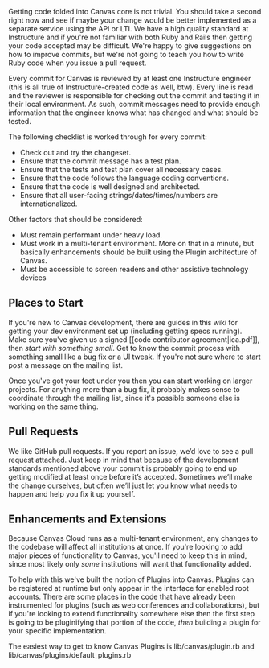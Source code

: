 Getting code folded into Canvas core is not trivial. You should take a second right now and see if maybe your change would be better implemented as a separate service using the API or LTI. We have a high quality standard at Instructure and if you're not familiar with both Ruby and Rails then getting your code accepted may be difficult. We're happy to give suggestions on how to improve commits, but we're not going to teach you how to write Ruby code when you issue a pull request.

Every commit for Canvas is reviewed by at least one Instructure engineer (this is all true of Instructure-created code as well, btw). Every line is read and the reviewer is responsible for checking out the commit and testing it in their local environment. As such, commit messages need to provide enough information that the engineer knows what has changed and what should be tested.

The following checklist is worked through for every commit:

* Check out and try the changeset.
* Ensure that the commit message has a test plan.
* Ensure that the tests and test plan cover all necessary cases.
* Ensure that the code follows the language coding conventions.
* Ensure that the code is well designed and architected.
* Ensure that all user-facing strings/dates/times/numbers are internationalized.

Other factors that should be considered:

* Must remain performant under heavy load.
* Must work in a multi-tenant environment. More on that in a minute, but basically enhancements should be built using the Plugin architecture of Canvas.
* Must be accessible to screen readers and other assistive technology devices

## Places to Start
If you're new to Canvas development, there are guides in this wiki for getting your dev environment set up (including getting specs running). Make sure you've given us a signed [[code contributor agreement|ica.pdf]], then *start with something small*. Get to know the commit process with something small like a bug fix or a UI tweak. If you're not sure where to start post a message on the mailing list.

Once you've got your feet under you then you can start working on larger projects. For anything more than a bug fix, it probably makes sense to coordinate through the mailing list, since it's possible someone else is working on the same thing.

## Pull Requests
We like GitHub pull requests. If you report an issue, we’d love to see a pull request attached. Just keep in mind that because of the development standards mentioned above your commit is probably going to end up getting modified at least once before it’s accepted. Sometimes we’ll make the change ourselves, but often we’ll just let you know what needs to happen and help you fix it up yourself.

## Enhancements and Extensions
Because Canvas Cloud runs as a multi-tenant environment, any changes to the codebase will affect all institutions at once. If you're looking to add major pieces of functionality to Canvas, you'll need to keep this in mind, since most likely only *some* institutions will want that functionality added.

To help with this we've built the notion of Plugins into Canvas. Plugins can be registered at runtime but only appear in the interface for enabled root accounts. There are some places in the code that have already been instrumented for plugins (such as web conferences and collaborations), but if you're looking to extend functionality somewhere else then the first step is going to be pluginifying that portion of the code, _then_ building a plugin for your specific implementation.

The easiest way to get to know Canvas Plugins is lib/canvas/plugin.rb and lib/canvas/plugins/default_plugins.rb